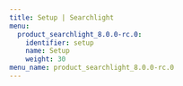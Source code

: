 ```yaml
---
title: Setup | Searchlight
menu:
  product_searchlight_8.0.0-rc.0:
    identifier: setup
    name: Setup
    weight: 30
menu_name: product_searchlight_8.0.0-rc.0
---
```


